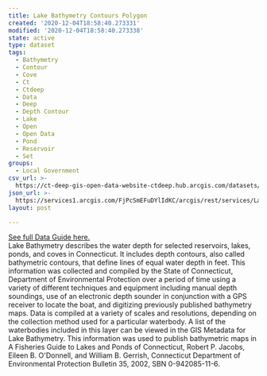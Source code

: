 ```yaml
---
title: Lake Bathymetry Contours Polygon
created: '2020-12-04T18:58:40.273331'
modified: '2020-12-04T18:58:40.273338'
state: active
type: dataset
tags:
  - Bathymetry
  - Contour
  - Cove
  - Ct
  - Ctdeep
  - Data
  - Deep
  - Depth Contour
  - Lake
  - Open
  - Open Data
  - Pond
  - Reservoir
  - Set
groups:
  - Local Government
csv_url: >-
  https://ct-deep-gis-open-data-website-ctdeep.hub.arcgis.com/datasets/bdb59e03b6b14b0f9c7a0f65114dc2b0_2.csv?outSR=%7B%22latestWkid%22%3A2234%2C%22wkid%22%3A102656%7D
json_url: >-
  https://services1.arcgis.com/FjPcSmEFuDYlIdKC/arcgis/rest/services/Lake_Bathymetry_Contours/FeatureServer/2
layout: post

---
```

<div><a href='https://www.cteco.uconn.edu/guides/lake_bathymetry.htm' rel='nofollow ugc' target='_blank'>See full Data Guide here.</a> </div>Lake Bathymetry describes the water depth for selected reservoirs, lakes, ponds, and coves in Connecticut. It includes depth contours, also called bathymetric contours, that define lines of equal water depth in feet. This information was collected and compiled by the State of Connecticut, Department of Environmental Protection over a period of time using a variety of different techniques and equipment including manual depth soundings, use of an electronic depth sounder in conjunction with a GPS receiver to locate the boat, and digitizing previously published bathymetry maps. Data is compiled at a variety of scales and resolutions, depending on the collection method used for a particular waterbody. A list of the waterbodies included in this layer can be viewed in the GIS Metadata for Lake Bathymetry. This information was used to publish bathymetric maps in A Fisheries Guide to Lakes and Ponds of Connecticut, Robert P. Jacobs, Eileen B. O'Donnell, and William B. Gerrish, Connecticut Department of Environmental Protection Bulletin 35, 2002, SBN 0-942085-11-6.
